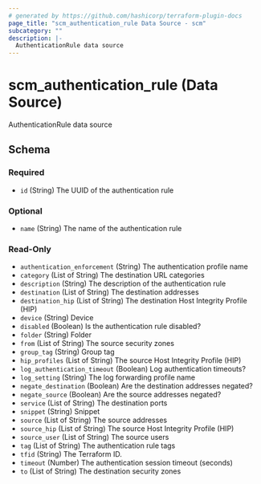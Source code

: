 ```yaml
---
# generated by https://github.com/hashicorp/terraform-plugin-docs
page_title: "scm_authentication_rule Data Source - scm"
subcategory: ""
description: |-
  AuthenticationRule data source
---
```


# scm_authentication_rule (Data Source)

AuthenticationRule data source



<!-- schema generated by tfplugindocs -->
## Schema

### Required

- `id` (String) The UUID of the authentication rule

### Optional

- `name` (String) The name of the authentication rule

### Read-Only

- `authentication_enforcement` (String) The authentication profile name
- `category` (List of String) The destination URL categories
- `description` (String) The description of the authentication rule
- `destination` (List of String) The destination addresses
- `destination_hip` (List of String) The destination Host Integrity Profile (HIP)
- `device` (String) Device
- `disabled` (Boolean) Is the authentication rule disabled?
- `folder` (String) Folder
- `from` (List of String) The source security zones
- `group_tag` (String) Group tag
- `hip_profiles` (List of String) The source Host Integrity Profile (HIP)
- `log_authentication_timeout` (Boolean) Log authentication timeouts?
- `log_setting` (String) The log forwarding profile name
- `negate_destination` (Boolean) Are the destination addresses negated?
- `negate_source` (Boolean) Are the source addresses negated?
- `service` (List of String) The destination ports
- `snippet` (String) Snippet
- `source` (List of String) The source addresses
- `source_hip` (List of String) The source Host Integrity Profile (HIP)
- `source_user` (List of String) The source users
- `tag` (List of String) The authentication rule tags
- `tfid` (String) The Terraform ID.
- `timeout` (Number) The authentication session timeout (seconds)
- `to` (List of String) The destination security zones
